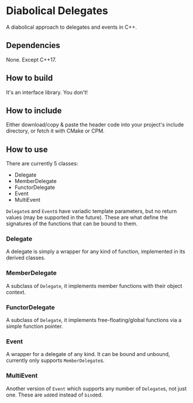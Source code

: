 # Diabolical Delegates

A diabolical approach to delegates and events in C++.

## Dependencies

None. Except C++17.

## How to build

It's an interface library. You don't!

## How to include

Either download/copy & paste the header code into your project's include directory, or fetch it with CMake or CPM.

## How to use

There are currently 5 classes:
- Delegate
- MemberDelegate
- FunctorDelegate
- Event
- MultiEvent

`Delegate`s and `Event`s have variadic template parameters, but no return values (may be supported in the future).
These are what define the signatures of the functions that can be bound to them.

### Delegate

A delegate is simply a wrapper for any kind of function, implemented in its derived classes.

### MemberDelegate

A subclass of `Delegate`, it implements member functions with their object context.

### FunctorDelegate

A subclass of `Delegate`, it implements free-floating/global functions via a simple function pointer.

### Event

A wrapper for a delegate of any kind. It can be bound and unbound, currently only supports `MemberDelegate`s.

### MultiEvent

Another version of `Event` which supports any number of `Delegate`s, not just one. These are `add`ed instead of `bind`ed.